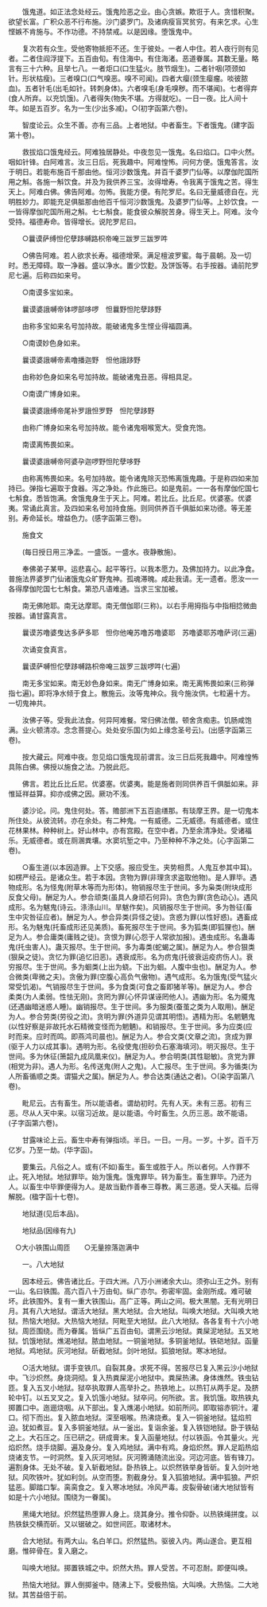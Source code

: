 <!-- { "loadSidebar": true } -->
　　饿鬼道。如正法念处经云。饿鬼险恶之业。由心贪嫉。欺诳于人。贪惜积聚。欲望长富。广积众恶不行布施。沙门婆罗门。及诸病瘦盲冥贫穷。有来乞求。心生悭嫉不肯施与。不作功德。不持禁戒。以是因缘。堕饿鬼中。

　　复次若有众生。受他寄物抵拒不还。生于彼处。一者人中住。若人夜行则有见者。二者住阎浮提下。五百由旬。有住海中。有住海渚。恶道眷属。其数无量。略言有三十六种。且举七八。一者炬口(口生猛火。肢节烟生)。二者针咽(项颈如针。形状枯瘦)。三者嗅口(口气嗅恶。嗅不可闻)。四者大瘿(颈生瘿瘤。啖彼脓血)。五者针毛(出毛如针。转刺身体)。六者嗅毛(身毛嗅秽。而不堪闻)。七者得弃(食人所弃。以充饥饿)。八者得失(物失不堪。方得就吃)。一日一夜。比人间十年。如是五百岁。名为一生(少出多减)。○(初字函第六卷)。

　　智度论云。众生不善。亦有三品。上者地狱。中者畜生。下者饿鬼。(建字函第十卷)。

　　救拔焰口饿鬼经云。阿难独居静处。中夜忽见一饿鬼。名曰焰口。口中火然。咽如针锋。白阿难言。汝三日后。死我趣中。阿难惶怖。问何方便。饿鬼答言。汝于明日。若能布施百千那由他。恒河沙数饿鬼。并百千婆罗门仙等。以摩伽陀国所用之斛。各施一斛饮食。并及为我供养三宝。汝得增寿。令我离于饿鬼之苦。得生天上。阿难白佛。佛告阿难。勿怖。我能方便。有陀罗尼。名曰无量威德自在。光明胜妙力。即能充足俱胝那由他百千恒河沙数饿鬼。及婆罗门仙等。上妙饮食。一一皆得摩伽陀国所用之斛。七七斛食。能食彼众解脱苦身。得生天上。阿难。汝今受持。福德寿命。皆得增长。说陀罗尼曰。

　　○曩谟萨缚怛佗孽跢嚩路枳帝唵三跋罗三跋罗吽

　　○佛告阿难。若人欲求长寿。福德增荣。满足檀波罗蜜。每于晨朝。及一切时。悉无障碍。取一净器。盛以净水。置少饮麨。及饼饭等。右手按器。诵前陀罗尼七遍。后称四如来号。

　　○南谟多宝如来。

　　曩谟婆誐嚩帝钵啰部哆啰　怛曩野怛陀孽跢野

　　由称多宝如来名号加持故。能破诸鬼多生悭业得福圆满。

　　○南谟妙色身如来。

　　曩谟婆誐嚩帝素噜播迦野　怛他誐跢野

　　由称妙色身如来名号加持故。能破诸鬼丑恶。得相具足。

　　○南谟广博身如来。

　　曩谟婆誐缚帝尾补罗誐怛罗野　怛陀孽跢野

　　由称广博身如来名号加持故。能令诸鬼咽喉宽大。受食充饱。

　　南谟离怖畏如来。

　　曩谟婆誐嚩帝阿婆孕迦啰野怛陀孽哆野

　　由称离怖畏如来。名号加持故。能令诸鬼除灭恐怖离饿鬼趣。于是称四如来加持已。弹指七遍取于食器。泻之净处。作此施已。如是鬼前。一一各有摩伽佗国七七斛食。悉皆饱满。舍饿鬼身生于天上。阿难。若比丘。比丘尼。优婆塞。优婆夷。常诵此真言。及四如来名号加持食施。则同供养百千俱胝如来功德。等无差别。寿命延长。增益色力。(感字函第三卷)。

　　施食文

　　(每日授日用三净盂。一盛饭。一盛水。夜静散施)。

　　奉佛弟子某甲。运悲喜心。起平等行。以我本愿力。及佛加持力。以此净食。普施法界婆罗门仙诸饿鬼众旷野鬼神。孤魂滞魄。咸赴我请。无一遗者。愿汝一一各得摩伽陀国七七斛食。第恐凡语难通。当求三宝加被。

　　南无佛阤耶。南无达摩耶。南无僧伽耶(三称)。以右手用拇指与中指相捻微曲按器。诵甘露真言。

　　曩谟苏噜婆曳达多萨多耶　怛你他唵苏噜苏噜婆耶　苏噜婆耶苏噜萨诃(三遍)

　　次诵变食真言。

　　曩谟萨嚩怛佗孽跢嚩路枳帝唵三跋罗三跋啰吽(七遍)

　　南无多宝如来。南无妙色身如来。南无广博身如来。南无离怖畏如来(三称弹指七遍)。即将净水倾于食上。散施云。汝等鬼神众。我今施汝供。七粒遍十方。一切鬼神共。

　　汝佛子等。受我此法食。何异阿难餐。常归佛法僧。顿舍贪痴恚。饥肠咸饱满。业火顿清凉。念念菩提心。处处安乐国(为如上缘念圣号云)。(出感字函第三卷)。

　　按大藏云。阿难中夜。忽见焰口饿鬼现前谓言。汝三日后死我趣中。阿难惶怖具陈白佛。佛授以施食之法。乃脱此厄。

　　佛言。若比丘比丘尼。优婆塞。优婆夷。能是施者则同供养百千俱胝如来。非惟延祥益算。抑亦成佛之因。厥功不浅。

　　婆沙论。问。鬼住何处。答。赡部洲下五百逾缮那。有琰摩王界。是一切鬼本所住处。从彼流转。亦在余处。有二种鬼。一有威德。二无威德。有威德者。或住花林果林。种种树上。好山林中。亦有宫殿。在空中者。乃至余清净处。受诸福乐。无威德者。或在厕溷粪壤。水窦坑堑之中。乃至种种不净之处。(心字函第二卷)。

　　○畜生道(以本因造罪。上下交感。报应受生。夹势相贯。人鬼互参其中耳)。如楞严经云。是诸众生。若于本因。贪物为罪(非理贪求盗取他物)。是人罪毕。遇物成形。名为怪鬼(附草木等而为形体)。物销报尽生于世间。多为枭类(附块成形反食父母)。酬足为人。参合顽类(虽具人身顽石何异)。贪色为罪(贪色动心)。遇风成形。名为魃鬼(诗云。涤涤山川。旱魃作矣)。风销报尽生于世间。多为咎征(畜生中灾咎征应者)。酬足为人。参合异类(异怪之徒)。贪惑为罪(以性好惑)。遇畜成形。名为魅鬼(托畜成形还见美质)。畜死报尽生于世间。多为狐类(即狐狸也)。酬足为人。参合庸类(庸贱之徒)。贪恨为罪(心怨于人常欲加报)。遇虫成形。名蛊毒鬼(托虫害人)。蛊灭报尽。生于世间。多为毒类(蛇蝎之属)。酬足为人。参合狠类(狠戾之徒)。贪忆为罪(追忆旧恶)。遇衰成形。名为疠鬼(托彼衰运疫疠伤人)。衰穷报尽。生于世间。多为蛔类(上出为蛲。下出为蛔。人腹中虫也)。酬足为人。参合微类(卑微之夫)。贪傲为罪(空腹心高负气傲物)。遇气成形。名为饿鬼(受气猛火常受饥渴)。气销报尽生于世间。多为食类(可食之畜即猪羊等)。酬足为人。参合柔类(为人柔弱。性怯无刚)。贪罔为罪(心怀异谋诬罔他人)。遇幽为形。名为魇鬼(还遇幽暗迷惑人睡)。幽销报尽。生于世间。多为服类(蚕茧之类为人取用)。酬足为人。参合劳类(劳役之流)。贪明为罪(外道异见谓其明悟)。遇精为形。名魍魉鬼(以性好察是非故托水石精微变怪而为魍魉)。和销报尽。生于世间。多为应类(应时而来。应时而鸣。即燕鸿司晨也)。酬足为人。参合文类(文章之流)。贪成为罪(驱于人力以成其事)。遇明为形。名役使鬼(担砂负石塞海填河)。明灭报尽。生于世间。多为休征(箫韶九成凤凰来仪)。酬足为人。参合明类(其性聪敏)。贪党为罪(相党为非)。遇人为形。名传送鬼(附人之鬼)。人亡报尽。生于世间。多为循类(为人所畜循顺之类。谓猫犬之属)。酬足为人。参合达类(通达之者)。○(染字函第八卷)。

　　毗尼云。古有畜生。所以能语者。谓劫初时。先有人天。未有三恶。初有三恶。尽从人天中来。以宿习近故。是以能语。今时畜生。久历三恶。故不能语。(子字函第六卷)。

　　甘露味论上云。畜生中寿有弹指顷。半日。一日。一月。一岁。十岁。百千万亿岁。乃至一劫。(华字函)。

　　要集云。凡俗之人。或有(不如)畜生。畜生或胜于人。所以者何。人作罪不止。死入地狱。地狱罪毕。始为饿鬼。饿鬼罪毕。转为畜生。畜生罪毕。乃还为人。以畜生中毕罪便得为人。是故当勤作善奉三尊教。离三恶道。受人天福。后得解脱。(楹字函十七卷)。

　　地狱道(见后本品)。

　　地狱品(因缘有九)

　○大小铁围山周匝　　○无量捺落迦满中

　　一。八大地狱

　　因本经云。佛告诸比丘。于四大洲。八万小洲诸余大山。须弥山王之外。别有一山。名曰铁围。高六百八十万由旬。纵广亦尔。弥密牢固。金刚所成。难可破坏。此铁围外。复有一重大铁围山。高广正等。两山之间。极大黑闇。无有光明日月。其有八大地狱。谓活大地狱。黑大地狱。合大地狱。叫唤大地狱。大叫唤大地狱。热恼大地狱。大热恼大地狱。阿毗至大地狱。此八大地狱。各各复有十六小地狱。周匝围绕。而为眷属。皆纵广五百由旬。谓黑云沙地狱。粪屎泥地狱。五叉地狱。饥饿地狱。燋渴地狱。脓血地狱。一铜釜地狱。多铜釜地狱。铁硙地狱。函量地狱。鸡地狱。灰河地狱。斫截地狱。剑叶地狱。狐狼地狱。寒冰地狱。

　　○活大地狱。谓手变铁爪。自裂其身。求死不得。苦报尽已复入黑云沙小地狱中。飞沙炽然。身烧洞彻。复入热粪屎泥小地狱中。粪屎热沸。身体燋然。铁虫钻匝。复入五叉小地狱。狱卒执取罪人高举扑之。热铁地上。以热钉从两手足。及脐轮中钉。以五叉叉之。复入饥饿小地狱。狱卒问。何所欲。言。我饥饿。取热铁丸掷置口中。迤逦烧咽。从下部出。复入燋渴小地狱。如前所问。即取镕赤铜汁。灌口。彻下而出。复入脓血地狱。深至咽喉。热沸烧煮。复入一铜釜地狱。猛焰煎迫。犹如煮豆。复入多铜釜地狱。从一釜出。复诣余釜。复入铁铠地狱。卧于铁砧之上。大石压之。压已研之。研成膏末。复入函量地狱。付以铁函。令其量火。光焰炽然。烧手烧脚。遍及身分。复入鸡地狱。满中有鸡。身焰炽然。罪人足蹈热焰烧诸支节。一时洞然。复入灰河地狱。灰河腾涌随流出没。河边河底。皆有锋刀。遍割身体。无处不破。复入斩截地狱。卧热铁上。以炽然铁举身皆斫。复入剑叶地狱。风吹铁叶。犹如利剑。从空而堕。割截身分。复入狐狼地狱。满中狐狼。严炽猛恶。脚踏口掣。脔脔食之。复入寒冰地狱。冷风严毒。皮裂骨破(诸大地狱皆有如是十六小地狱。围绕为一眷属)。

　　黑绳大地狱。炽然猛热堕罪人身上。烧其身分。推令仰卧。以热铁绳拼度。以热铁鈇交横而斫。又以锯破之。如世间匠。取诸材木。

　　合大地狱。有两大山。名白羊口。炽然猛热。驱彼入内。两山遂合。更互相磨。惟碎骨在。复入磨之。

　　叫唤大地狱。掷置铁城之中。炽然大热。罪人受苦。不可忍耐。即便叫唤。

　　热恼大地狱。罪人倒掷釜中。随沸上下。受极热恼。大叫唤。大热恼。二大地狱。其苦益倍于前。

